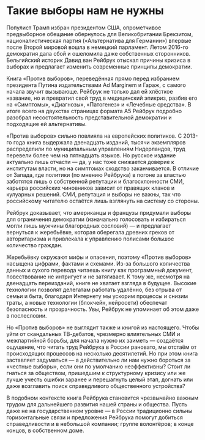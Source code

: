 # Такие выборы нам не нужны
Популист Трамп избран президентом США, опрометчивое предвыборное обещание обернулось для Великобритании Брекзитом, националистическая партия («Альтернатива для Германии») впервые после Второй мировой вошла в немецкий парламент. Летом 2016-го демократия дала сбой и ошеломила даже собственных сторонников. Бельгийский историк Давид ван Рейбрук отыскал причины кризиса в выборах и предлагает изменить современные принципы демократии.

Книга «Против выборов», переведённая прямо перед избранием президента Путина издательствами Ad Marginem и Гараж, с самого начала звучит вызывающе. Рейбрук не только дал ей хлёсткое название, но и превратил свой труд в медицинский эпикриз, разбив его на «Симптомы», «Диагнозы», «Патогенез» и «Лечебные средства». В итоге всего на двухстах страницах формата А5 Рейбрук подробно разобрал несостоятельность представительной демократии и подходящие ей альтернативы.

«Против выборов» сильно повлияла на европейских политиков. С 2013-го года книга выдержала двенадцать изданий, тысячи экземпляров распределили по муниципальным управлениям Нидерландов, труд перевели более чем на пятнадцать языков. Но русское издание актуально лишь отчасти — да, у нас тоже снижается доверие к институтам власти, но на симптомах сходство заканчивается. В отличие от Запада, где политики (по мнению Рейбрука) в погоне за властью заботятся лишь о собственной репутации и благосклонности СМИ, карьера российских чиновников зависит от правящих кланов и кулуарных решений. СМИ, репутация и выборы не важны, так что российскому читателю остаётся лишь взглянуть на систему со стороны.

Рейбрук доказывает, что американцы и французы придумали выборы для ограничения демократии (изначально голосовать и избираться могли лишь мужчины благородных сословий) — и предлагает вернуться к жеребьёвке, которая оберегала древних греков от авторитаризма и привлекала к управлению полисами большое количество граждан.

Жеребьёвку окружают мифы и опасения, поэтому «Против выборов» насыщена цифрами, фактами и схемами. Из-за большого количества данных и сухого перевода читаешь книгу как программный документ, повествование не интригует и не затягивает. К тому же, несмотря на двенадцать переизданий, книге не хватает взгляда в будущее. Высокие технологии позволят делегатам работать удалённо, без отрыва от семьи и быта, благодаря Интернету мы ускорим процессы и снизим траты, а новые технологии (блокчейн, нейросети) обеспечат безопасность и прозрачность. Увы, Рейбрук не упоминает об этом даже в послесловии.

Но «Против выборов» не выглядит также и книгой из настоящего. Чтобы уйти от скандальных ТВ-дебатов, чрезмерно влиятельных СМИ и межпартийной борьбы, для начала нужно их заиметь — создаётся ощущение, что читать труд Рейбрука в России рановато, мы отстаём от происходящих процессов на несколько десятилетий. Но при этом книга заставляет задуматься — а действительно ли нам нужно бороться за «честные выборы», если они по умолчанию неэффективны? Стоит ли гнаться за обществом, пришедшим к структурному кризису или же лучше учесть ошибки заранее и перешагнуть целый этап, догнать или даже возглавить поиск справедливого общественного устройства?

В подобном контексте книга Рейбрука становится чрезвычайно важным трудом для дальнейшего развития нашей страны и общества. Пусть даже не на государственном уровне — в России традиционно сильны горизонтальные связи и предложения Рейбрука помогут добиться справедливости и в небольшой компании; группе волонтёров; в конце концов, в собственном доме.